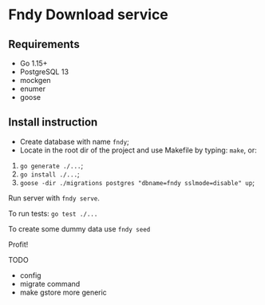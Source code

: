 # Fndy Download service

## Requirements
- Go 1.15+
- PostgreSQL 13
- mockgen
- enumer
- goose

## Install instruction
- Create database with name `fndy`;
- Locate in the root dir of the project and use Makefile by typing: `make`, or:
1. `go generate ./...`;
2. `go install ./...`;
3. `goose -dir ./migrations postgres "dbname=fndy sslmode=disable" up`;

Run server with `fndy serve`.

To run tests: `go test ./...`

To create some dummy data use `fndy seed`

Profit!

TODO
- config
- migrate command
- make gstore more generic
